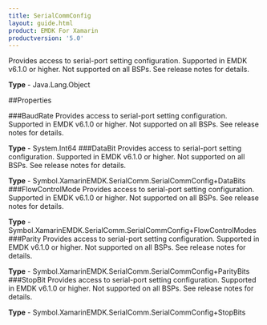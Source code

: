 ```yaml
---
title: SerialCommConfig
layout: guide.html
product: EMDK For Xamarin 
productversion: '5.0' 
---
```

Provides access to serial-port setting configuration. Supported in EMDK v6.1.0 or higher. Not supported on all BSPs. See release notes for details.

**Type** - Java.Lang.Object

##Properties

###BaudRate
Provides access to serial-port setting configuration. Supported in EMDK v6.1.0 or higher. Not supported on all BSPs. See release notes for details.

**Type** - System.Int64
###DataBit
Provides access to serial-port setting configuration. Supported in EMDK v6.1.0 or higher. Not supported on all BSPs. See release notes for details.

**Type** - Symbol.XamarinEMDK.SerialComm.SerialCommConfig+DataBits
###FlowControlMode
Provides access to serial-port setting configuration. Supported in EMDK v6.1.0 or higher. Not supported on all BSPs. See release notes for details.

**Type** - Symbol.XamarinEMDK.SerialComm.SerialCommConfig+FlowControlModes
###Parity
Provides access to serial-port setting configuration. Supported in EMDK v6.1.0 or higher. Not supported on all BSPs. See release notes for details.

**Type** - Symbol.XamarinEMDK.SerialComm.SerialCommConfig+ParityBits
###StopBit
Provides access to serial-port setting configuration. Supported in EMDK v6.1.0 or higher. Not supported on all BSPs. See release notes for details.

**Type** - Symbol.XamarinEMDK.SerialComm.SerialCommConfig+StopBits
